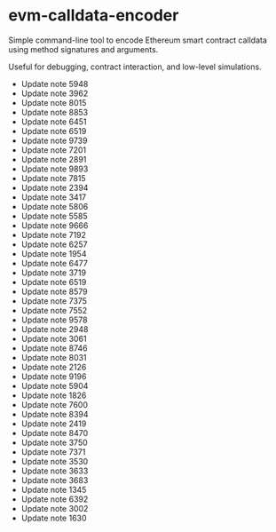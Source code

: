 # evm-calldata-encoder

Simple command-line tool to encode Ethereum smart contract calldata using method signatures and arguments.

Useful for debugging, contract interaction, and low-level simulations.
- Update note 5948
- Update note 3962
- Update note 8015
- Update note 8853
- Update note 6451
- Update note 6519
- Update note 9739
- Update note 7201
- Update note 2891
- Update note 9893
- Update note 7815
- Update note 2394
- Update note 3417
- Update note 5806
- Update note 5585
- Update note 9666
- Update note 7192
- Update note 6257
- Update note 1954
- Update note 6477
- Update note 3719
- Update note 6519
- Update note 8579
- Update note 7375
- Update note 7552
- Update note 9578
- Update note 2948
- Update note 3061
- Update note 8746
- Update note 8031
- Update note 2126
- Update note 9196
- Update note 5904
- Update note 1826
- Update note 7600
- Update note 8394
- Update note 2419
- Update note 8470
- Update note 3750
- Update note 7371
- Update note 3530
- Update note 3633
- Update note 3683
- Update note 1345
- Update note 6392
- Update note 3002
- Update note 1630
